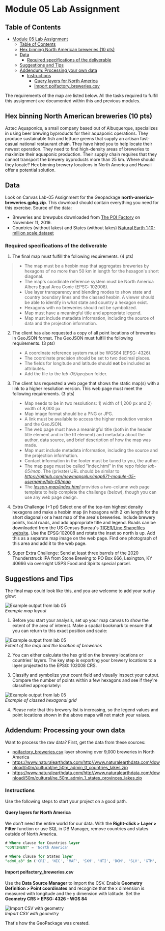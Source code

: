 # Module 05 Lab Assignment

## Table of Contents

<!-- TOC -->

- [Module 05 Lab Assignment](#module-05-lab-assignment)
    - [Table of Contents](#table-of-contents)
    - [Hex binning North American breweries (10 pts)](#hex-binning-north-american-breweries-10-pts)
    - [Data](#data)
        - [Required specifications of the deliverable](#required-specifications-of-the-deliverable)
    - [Suggestions and Tips](#suggestions-and-tips)
    - [Addendum: Processing your own data](#addendum-processing-your-own-data)
        - [Instructions](#instructions)
            - [Query layers for North America](#query-layers-for-north-america)
            - [Import poifactory_breweries.csv](#import-poifactory_breweriescsv)

<!-- /TOC -->

The requirements of the map are listed below. All the tasks required to fulfill this assignment are documented within this and previous modules.


## Hex binning North American breweries (10 pts)

Aztec Aquaponics, a small company based out of Albuquerque, specializes in using beer brewing byproducts for their aquaponic operations. They produce sustainable fish and lettuce greens that supply an artisan fast-casual national restaurant chain. They have hired you to help locate their newest operation. They need to find high-density areas of breweries to maximize their aquaponic production. Their supply chain requires that they cannot transport the brewery byproducts more than 25 km. Where should they locate? Hex binning brewery locations in North America and Hawaii offer a potential solution.

## Data

Look on Canvas Lab-05 Assignment for the Geopackage **north-america-breweries.gpkg.zip**. This download should contain everything you need for this exercise. Source of the data:
* Breweries and brewpubs downloaded from [The POI Factory](http://poi-factory.com) on November 11, 2019.
* Countries (without lakes) and States (without lakes) [Natural Earth 1:10-million scale dataset](http://www.naturalearthdata.com)



### Required specifications of the deliverable

1) The final map must fulfill the following requirements. (4 pts)
> * The map must be a hexbin map that aggregates breweries by hexagons of no more than 50 km in length for the hexagon's short diagonal.
> * The map's coordinate reference system must be North America Albers Equal Area Conic (EPSG: 102008).
> * Use layer transparency and blending modes to show state and country boundary lines and the classed hexbin. A viewer should be able to identify in what state and country a hexagon exist.
> * Hexagons with no breweries should not be symbolized.
> * Map must have a meaningful title and appropriate legend.
> * Map must include metadata information, including the source of data and the projection information.

2) The client has also requested a copy of all point locations of breweries in GeoJSON format. The GeoJSON must fulfill the following requirements. (3 pts)

> * A coordinate reference system must be WGS84 (EPSG: 4326).
> * The coordinate precision should be set to two decimal places.
> * The fields for longitude and latitude should **not** be included as attributes.
> * Add the file to the *lab-05/geojson* folder.

3) The client has requested a web page that shows the static map(s) with a link to a higher resolution version. This web page must meet the following requirements. (3 pts)

> * Map needs to be in two resolutions: 1) width of 1,200 px and 2) width of 8,000 px
> * Map image format should be a PNG or JPG.
> * A link must be available to access the higher resolution version and the GeoJSON.
> * The web page must have a meaningful title (both in the header title element and in the h1 element) and metadata about the author, data source, and brief description of how the map was made.
> * Map must include metadata information, including the source and the projection information.
> * Contact information in the footer must be tuned to you, the author.
> * The map page must be called "index.html" in the repo folder *lab-05/map*. The (private) URL should be similar to _https://github.com/newmapsplus/map671-module-05-username/lab-05/map_
> * The [_lesson-map/index.html_](../lesson-map/index.html) provides a two-column web page template to help complete the challenge (below), though you can use any web page design.

4) Extra Challenge (+1 pt)
Select one of the top-ten highest density hexagons and make a hexbin map (in hexagons with 2 km length for the short diagonal) or a heat map of the area's breweries. Include brewery points, local roads, and add appropriate title and legend. Roads can be downloaded from the US Census Bureau's [TIGER/Line Shapefiles website](https://www.census.gov/cgi-bin/geo/shapefiles/index.php?year=2016&layergroup=Roads). Use the EPSG:102008 and rotate the inset so north is up. Add this as a separate map image on the web page. Find one photograph of this area and add it to the web page.

5) Super Extra Challenge: Send at least three barrels of the 2020 Thunderstruck IPA from Stone Brewing to PO Box 666, Lexington, KY 40666 via overnight USPS Food and Spirits special parcel.

## Suggestions and Tips

The final map could look like this, and you are welcome to add your sudsy glow:

![Example output from lab 05](graphics/FinalMap.png)    
*Example map layout*

1) Before you start your analysis, set up your map canvas to show the extent of the area of interest. Make a spatial bookmark to ensure that you can return to this exact position and scale:

![Example output from lab 05](graphics/Lab_01.png)    
*Extent of the map and the location of breweries*

2) You can either calculate the hex grid on the brewery locations or countries' layers. The key step is exporting your brewery locations to a layer projected to the EPSG: 102008 CRS.


3) Classify and symbolize your count field and visually inspect your output. Compare the number of points within a few hexagons and see if they're classified appropriately:

![Example output from lab 05](graphics/Lab_10.png)   
*Example of classed hexagonal grid*

4) Please note that this brewery list is increasing, so the legend values and point locations shown in the above maps will not match your values.

## Addendum: Processing your own data

Want to process the raw data? First, get the data from these sources:
* [poifactory_breweries.csv](source-data/poifactory-breweries.csv) layer showing over 9,000 breweries in North America 
* https://www.naturalearthdata.com/http//www.naturalearthdata.com/download/50m/cultural/ne_50m_admin_0_countries_lakes.zip
* https://www.naturalearthdata.com/http//www.naturalearthdata.com/download/50m/cultural/ne_50m_admin_1_states_provinces_lakes.zip

### Instructions

Use the following steps to start your project on a good path.

#### Query layers for North America

We don't need the entire world for our data. With the **Right-click > Layer > Filter** function or use SQL in DB Manager, remove countries and states outside of North America.

```sql
# Where clause for Countries layer
"CONTINENT" = 'North America'
```

```sql
# Where clause for States layer
"adm0_a3" in ('CRI', 'NIC', 'MAF', 'SXM', 'HTI', 'DOM', 'SLV', 'GTM', 'USG', 'CUB', 'HND', 'USA', 'CAN', 'MEX', 'BLZ', 'PAN', 'GRL', 'CUW', 'ABW', 'BHS', 'TCA', 'SPM', 'TTO', 'GRD', 'VCT', 'BRB', 'LCA', 'DMA', 'UMI', 'MSR', 'ATG', 'KNA', 'VIR', 'BLM', 'PRI', 'AIA', 'VGB', 'JAM', 'CYM', 'BMU', 'BJN', 'SER')
```

#### Import poifactory_breweries.csv

Use the **Data Source Manager** to import the CSV. Enable **Geometry Definition > Point coordinates** and recognize that the x dimension is measured with longitude and the y dimension with latitude. Set the **Geometry CRS > EPSG: 4326 - WGS 84**

![Import CSV with geometry](graphics/Lab_import_CSV.png)    
*Import CSV with geometry*

That's how the GeoPackage was created.
